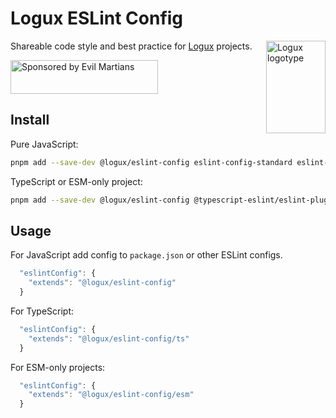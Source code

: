 # Logux ESLint Config

<img align="right" width="95" height="148" title="Logux logotype"
     src="https://logux.org/branding/logotype.svg">

Shareable code style and best practice for [Logux] projects.

[Logux]: https://logux.org/

<a href="https://evilmartians.com/?utm_source=logux-docs">
  <img src="https://evilmartians.com/badges/sponsored-by-evil-martians.svg"
       alt="Sponsored by Evil Martians" width="236" height="54">
</a>

## Install

Pure JavaScript:

```sh
pnpm add --save-dev @logux/eslint-config eslint-config-standard eslint-plugin-promise eslint-plugin-n eslint-plugin-import eslint-plugin-prefer-let eslint-plugin-perfectionist eslint-plugin-prefer-node-builtin-imports eslint
```

TypeScript or ESM-only project:

```sh
pnpm add --save-dev @logux/eslint-config @typescript-eslint/eslint-plugin @typescript-eslint/parser typescript eslint-config-standard eslint-plugin-promise eslint-plugin-n eslint-plugin-import eslint-plugin-prefer-let eslint-plugin-perfectionist eslint-plugin-prefer-node-builtin-imports eslint
```


## Usage

For JavaScript add config to `package.json` or other ESLint configs.

```js
  "eslintConfig": {
    "extends": "@logux/eslint-config"
  }
```

For TypeScript:

```js
  "eslintConfig": {
    "extends": "@logux/eslint-config/ts"
  }
```

For ESM-only projects:

```js
  "eslintConfig": {
    "extends": "@logux/eslint-config/esm"
  }
```
